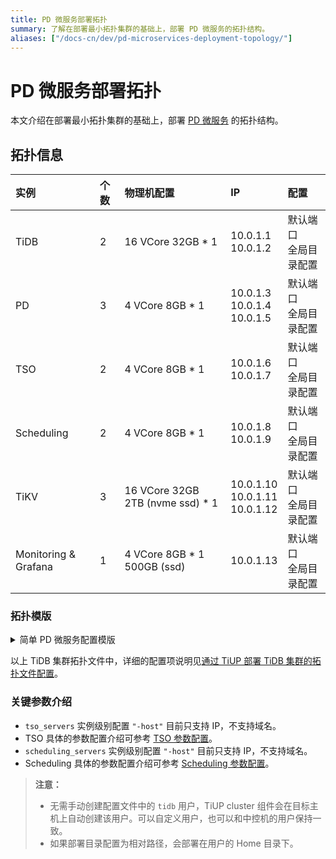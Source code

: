 ```yaml
---
title: PD 微服务部署拓扑
summary: 了解在部署最小拓扑集群的基础上，部署 PD 微服务的拓扑结构。
aliases: ["/docs-cn/dev/pd-microservices-deployment-topology/"]
---
```


# PD 微服务部署拓扑

本文介绍在部署最小拓扑集群的基础上，部署 [PD 微服务](/pd-microservices.md) 的拓扑结构。

## 拓扑信息

| 实例                 | 个数 | 物理机配置                        | IP                                        | 配置                        |
| :------------------- | :--- | :-------------------------------- | :---------------------------------------- | :-------------------------- |
| TiDB                 | 2    | 16 VCore 32GB \* 1                | 10.0.1.1 <br/> 10.0.1.2                   | 默认端口 <br/> 全局目录配置 |
| PD                   | 3    | 4 VCore 8GB \* 1                  | 10.0.1.3 <br/> 10.0.1.4 <br/> 10.0.1.5    | 默认端口 <br/> 全局目录配置 |
| TSO                  | 2    | 4 VCore 8GB \* 1                  | 10.0.1.6 <br/> 10.0.1.7                   | 默认端口 <br/> 全局目录配置 |
| Scheduling           | 2    | 4 VCore 8GB \* 1                  | 10.0.1.8 <br/> 10.0.1.9                   | 默认端口 <br/> 全局目录配置 |
| TiKV                 | 3    | 16 VCore 32GB 2TB (nvme ssd) \* 1 | 10.0.1.10 <br/> 10.0.1.11 <br/> 10.0.1.12 | 默认端口 <br/> 全局目录配置 |
| Monitoring & Grafana | 1    | 4 VCore 8GB \* 1 500GB (ssd)      | 10.0.1.13                                 | 默认端口 <br/> 全局目录配置 |

### 拓扑模版

<details>
<summary>简单 PD 微服务配置模版</summary>

```yaml
# # Global variables are applied to all deployments and used as the default value of
# # the deployments if a specific deployment value is missing.
global:
  user: "tidb"
  ssh_port: 22
  deploy_dir: "/tidb-deploy"
  data_dir: "/tidb-data"
  listen_host: 0.0.0.0
  arch: "amd64"
  pd_mode: "ms"

monitored:
  # # The communication port for reporting system information of each node in the TiDB cluster.
  node_exporter_port: 9200
  # # Blackbox_exporter communication port, used for TiDB cluster port monitoring.
  blackbox_exporter_port: 9215
  # # Storage directory for deployment files, startup scripts, and configuration files of monitoring components.
  # deploy_dir: "/tidb-deploy/monitored-9100"
  # # Data storage directory of monitoring components.
  # data_dir: "/tidb-data/monitored-9100"
  # # Log storage directory of the monitoring component.
  # log_dir: "/tidb-deploy/monitored-9100/log"

# # Server configs are used to specify the configuration of PD Servers.
pd_servers:
  # # The ip address of the PD Server.
  - host: 10.0.1.3
  - host: 10.0.1.4
  - host: 10.0.1.5

# # Server configs are used to specify the configuration of TiDB Servers.
tidb_servers:
  # # The ip address of the TiDB Server.
  - host: 10.0.1.1
  - host: 10.0.1.2

# # Server configs are used to specify the configuration of TiKV Servers.
tikv_servers:
  # # The ip address of the TiKV Server.
  - host: 10.0.1.10
  - host: 10.0.1.11
  - host: 10.0.1.12

tso_servers:
  # # The ip address of the TSO Server.
  - host: 10.0.1.6
  - host: 10.0.1.7

scheduling_servers:
  # # The ip address of the Scheduling Server.
  - host: 10.0.1.8
  - host: 10.0.1.9

# # Server configs are used to specify the configuration of Prometheus Server.
monitoring_servers:
  # # The ip address of the Monitoring Server.
  - host: 10.0.1.13

# # Server configs are used to specify the configuration of Grafana Servers.
grafana_servers:
  # # The ip address of the Grafana Server.
  - host: 10.0.1.13
```

</details>

以上 TiDB 集群拓扑文件中，详细的配置项说明见[通过 TiUP 部署 TiDB 集群的拓扑文件配置](/tiup/tiup-cluster-topology-reference.md)。

### 关键参数介绍

- `tso_servers` 实例级别配置 `"-host"` 目前只支持 IP，不支持域名。
- TSO 具体的参数配置介绍可参考 [TSO 参数配置](/tso-configuration-file.md)。
- `scheduling_servers` 实例级别配置 `"-host"` 目前只支持 IP，不支持域名。
- Scheduling 具体的参数配置介绍可参考 [Scheduling 参数配置](/scheduling-configuration-file.md)。

> **注意：**
>
> - 无需手动创建配置文件中的 `tidb` 用户，TiUP cluster 组件会在目标主机上自动创建该用户。可以自定义用户，也可以和中控机的用户保持一致。
> - 如果部署目录配置为相对路径，会部署在用户的 Home 目录下。
